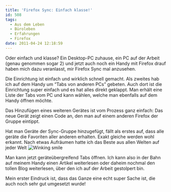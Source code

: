 ```yaml
---
title: 'Firefox Sync: Einfach klasse!'
id: 508
tags:
  - Aus dem Leben
  - Büroleben
  - Erfahrungen
  - Firefox
date: 2011-04-24 12:18:59
---
```


Oder einfach und klasse? Ein Desktop-PC zuhause, ein PC auf der Arbeit (genau genommen sogar 2) und jetzt auch noch ein Handy mit Firefox drauf haben mich dazu veranlasst, mir Firefox Sync mal anzusehen.

Die Einrichtung ist einfach und wirklich schnell gemacht. Als zweites hab ich auf dem Handy um “Tabs von anderen PCs” gebeten. Auch dort ist die Einrichtung super einfach und es hat alles direkt geklappt. Man erhält eine Liste der Tabs vom PC und kann wählen, welche man ebenfalls auf dem Handy öffnen möchte.

Das Hinzufügen eines weiteren Gerätes ist vom Prozess ganz einfach: Das neue Gerät zeigt einen Code an, den man auf einem anderen Firefox der Gruppe eintippt.

Hat man Geräte der Sync-Gruppe hinzugefügt, fällt als erstes auf, dass alle geräte die Favoriten aller anderen erhalten. Exakt gleiche werden wohl erkannt. Nach etwas Aufräumen hatte ich das Beste aus allen Welten auf jeder Welt ![Winking smile](https://az275061.vo.msecnd.net/blogmedia/2011/04/wlEmoticon-winkingsmile1.png)

Man kann jetzt geräteübergreifend Tabs öffnen. Ich kann also in der Bahn auf meinem Handy einen Artikel weiterlesen oder daheim nochmal den tollen Blog weiterlesen, über den ich auf der Arbeit gestolpert bin.

Mein erster Eindruck ist, dass das Ganze eine echt super Sache ist, die auch noch sehr gut umgesetzt wurde!